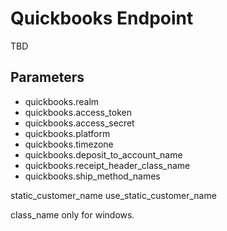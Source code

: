 # Quickbooks Endpoint

TBD


## Parameters


* quickbooks.realm
* quickbooks.access_token
* quickbooks.access_secret
* quickbooks.platform
* quickbooks.timezone
* quickbooks.deposit_to_account_name
* quickbooks.receipt_header_class_name
* quickbooks.ship_method_names

static_customer_name
use_static_customer_name

class_name only for windows.
